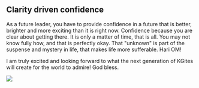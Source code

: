 <!-- title: Confidence because of clarity  -->


## Clarity driven confidence

As a future leader, you have to provide confidence in a future that is better, brighter and more exciting than it is right now. Confidence because you are clear about getting there. It is only a matter of time, that is all. You may not know fully how, and that is perfectly okay. That "unknown" is part of the suspense and mystery in life, that makes life more sufferable. Hari OM!

I am truly excited and looking forward to what the next generation of KGites will create for the world to admire! God bless. 

![](https://lh3.googleusercontent.com/PwF1Y9ubX5C7Rdgw21yy_42YJjjYGXDQCJ4uSAL4Ia9XMIsG-CJ735NSIDxwBUcZSDZNu3kuAOipfvPckW8hpMKdNToxp822rSL0iB15Wuh3voe6sHiDUgy34_uZwztDFSWCZzLTOAFI77NW-8FnpHoruPEwRQZPzRqNIknzuP1NjpQDJzwf5VxYyKbTIJNiVJzcCEfeCOMgvcBCmonzoEIA-wBOW1Ge1du7ceBvzmQL6_3RLpLDkn_zzb_yDONe8Sb1HM-DvUGahV8E0fbZyph0brmYcJLJN8WUI1rzxlavjAazTwbvGSo6BMii4ox2CWvt-QsXN1d2wo0z6Gq_VHvKtzDy9Xpse8DeGf7frJaVRfWDheZMpLjMAn_bp75N0GtvokP_agZxiLwM3nwkOXKeq07G8PDaGBSD6J-JGHRZCdvaGhqPihvdblytcvMyvfs2yrBsyHvXDX4vOlrKKPPzYEiuKrS0FHepVTIO713GtQ1wZ3K7CWBclNDqZnHmXiU4wkMcs49pibx_WvDW_hNNWzPLaVpkn6U6xQNH4v4JgwlW-pwk-RnL3xexZQLII8rBOZzVuu0bqhcxxtPHtpbFAi9ml6RiviCKY7kimVPNYvXqj07nkiFIVs2tzOm3e4if08TEA-4bzrAnwsyvVRseuwszE-8Krh_XNJubuJXIW-BSRsHUSWOsyXgxrHk=w225-h431-no?authuser=0)


